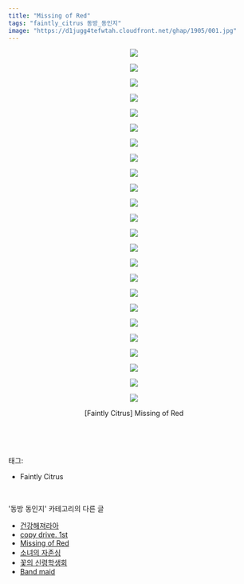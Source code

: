 ```yaml
---
title: "Missing of Red"
tags: "faintly_citrus 동방_동인지"
image: "https://d1jugg4tefwtah.cloudfront.net/ghap/1905/001.jpg"
---
```

<div class="article">
<p style="text-align: center; clear: none; float: none;"><img src="{{ site.imgserver11 }}/ghap/1905/001.jpg"/></p>
<p style="text-align: center; clear: none; float: none;"><img src="{{ site.imgserver11 }}/ghap/1905/002.jpg"/></p>
<p style="text-align: center; clear: none; float: none;"><img src="{{ site.imgserver11 }}/ghap/1905/003.jpg"/></p>
<p style="text-align: center; clear: none; float: none;"><img src="{{ site.imgserver11 }}/ghap/1905/004.jpg"/></p>
<p style="text-align: center; clear: none; float: none;"><img src="{{ site.imgserver11 }}/ghap/1905/005.jpg"/></p>
<p style="text-align: center; clear: none; float: none;"><img src="{{ site.imgserver11 }}/ghap/1905/006.jpg"/></p>
<p style="text-align: center; clear: none; float: none;"><img src="{{ site.imgserver11 }}/ghap/1905/007.jpg"/></p>
<p style="text-align: center; clear: none; float: none;"><img src="{{ site.imgserver11 }}/ghap/1905/008.jpg"/></p>
<p style="text-align: center; clear: none; float: none;"><img src="{{ site.imgserver11 }}/ghap/1905/009.jpg"/></p>
<p style="text-align: center; clear: none; float: none;"><img src="{{ site.imgserver11 }}/ghap/1905/010.jpg"/></p>
<p style="text-align: center; clear: none; float: none;"><img src="{{ site.imgserver11 }}/ghap/1905/011.jpg"/></p>
<p style="text-align: center; clear: none; float: none;"><img src="{{ site.imgserver11 }}/ghap/1905/012.jpg"/></p>
<p style="text-align: center; clear: none; float: none;"><img src="{{ site.imgserver11 }}/ghap/1905/013.jpg"/></p>
<p style="text-align: center; clear: none; float: none;"><img src="{{ site.imgserver11 }}/ghap/1905/014.jpg"/></p>
<p style="text-align: center; clear: none; float: none;"><img src="{{ site.imgserver11 }}/ghap/1905/015.jpg"/></p>
<p style="text-align: center; clear: none; float: none;"><img src="{{ site.imgserver11 }}/ghap/1905/016.jpg"/></p>
<p style="text-align: center; clear: none; float: none;"><img src="{{ site.imgserver11 }}/ghap/1905/017.jpg"/></p>
<p style="text-align: center; clear: none; float: none;"><img src="{{ site.imgserver11 }}/ghap/1905/018.jpg"/></p>
<p style="text-align: center; clear: none; float: none;"><img src="{{ site.imgserver11 }}/ghap/1905/019.jpg"/></p>
<p style="text-align: center; clear: none; float: none;"><img src="{{ site.imgserver11 }}/ghap/1905/020.jpg"/></p>
<p style="text-align: center; clear: none; float: none;"><img src="{{ site.imgserver11 }}/ghap/1905/021.jpg"/></p>
<p style="text-align: center; clear: none; float: none;"><img src="{{ site.imgserver11 }}/ghap/1905/022.jpg"/></p>
<p style="text-align: center; clear: none; float: none;"><img src="{{ site.imgserver11 }}/ghap/1905/023.jpg"/></p>
<p style="text-align: center; clear: none; float: none;"><img src="{{ site.imgserver11 }}/ghap/1905/024.jpg"/></p>
<p style="text-align: center; clear: none; float: none;">[Faintly Citrus] Missing of Red</p>
<p><br/></p>
</div><br/>
<div class="tagTrail">
<p>태그: </p>
<ul>
<li>Faintly Citrus</li>
</ul>
</div><br/>
<div class="another">
<p>'동방 동인지' 카테고리의 다른 글</p>
<ul>
<li><a href="/ghap_1909">건강해져라아</a></li>
<li><a href="/ghap_1908">copy drive. 1st</a></li>
<li><a href="/ghap_1905">Missing of Red</a></li>
<li><a href="/ghap_1904">소녀의 자존심</a></li>
<li><a href="/ghap_1903">꽃의 신령학생회</a></li>
<li><a href="/ghap_1902">Band maid</a></li>
</ul>
</div><br/>
<div class="cb_module cb_fluid">
<div class="cb_wrt cb_profile">
</div><!-- commentList close -->
</div><br/>

